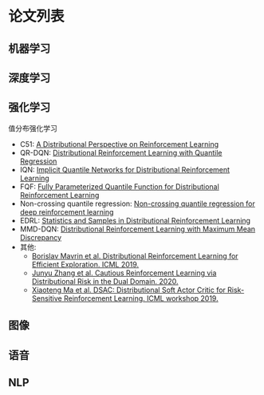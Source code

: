 # 论文列表

## 机器学习
## 深度学习
## 强化学习

值分布强化学习
* C51: [A Distributional Perspective on Reinforcement Learning](https://arxiv.org/abs/1707.06887)
* QR-DQN: [Distributional Reinforcement Learning with Quantile Regression](https://arxiv.org/abs/1710.10044)
* IQN: [Implicit Quantile Networks for Distributional Reinforcement Learning](https://arxiv.org/abs/1806.06923)
* FQF: [Fully Parameterized Quantile Function for Distributional Reinforcement Learning](https://arxiv.org/abs/1911.02140)
* Non-crossing quantile regression: [Non-crossing quantile regression for deep reinforcement learning](https://proceedings.neurips.cc//paper/2020/file/b6f8dc086b2d60c5856e4ff517060392-Paper.pdf)
* EDRL: [Statistics and Samples in Distributional Reinforcement Learning](https://arxiv.org/abs/1902.08102)
* MMD-DQN: [Distributional Reinforcement Learning with Maximum Mean Discrepancy](https://www.researchgate.net/publication/343228735_Distributional_Reinforcement_Learning_with_Maximum_Mean_Discrepancy)
* 其他:
  * [Borislav Mavrin et al. Distributional Reinforcement Learning for Efficient Exploration. ICML 2019.](https://arxiv.org/abs/1905.06125)
  * [Junyu Zhang et al. Cautious Reinforcement Learning via Distributional Risk in the Dual Domain. 2020.](https://arxiv.org/abs/2002.12475)
  * [Xiaoteng Ma et al. DSAC: Distributional Soft Actor Critic for Risk-Sensitive Reinforcement Learning. ICML workshop 2019.](https://arxiv.org/abs/2004.14547)

## 图像
## 语音
## NLP
